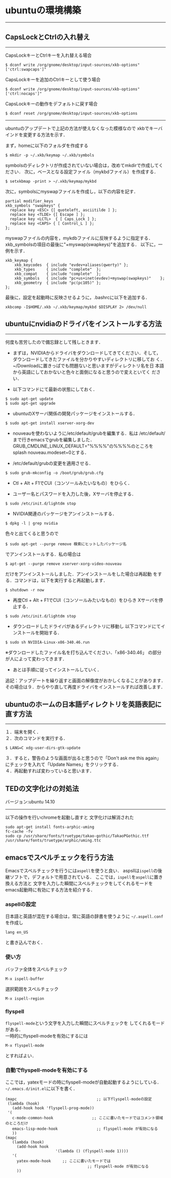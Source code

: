 # ubuntuの環境構築
***
## CapsLockとCtrlの入れ替え
***
CapsLockキーとCtrlキーを入れ替える場合

```
$ dconf write /org/gnome/desktop/input-sources/xkb-options"['ctrl:swapcaps']"
```

CapsLockキーを追加のCtrlキーとして使う場合

```
$ dconf write /org/gnome/desktop/input-sources/xkb-options"['ctrl:nocaps']"
```

CapsLockキーの動作をデフォルトに戻す場合

```
$ dconf reset /org/gnome/desktop/input-sources/xkb-options
```
***
ubuntuのアップデートで上記の方法が使えなくなった模様なので
xkbでキーバインドを変更する方法を示す．

まず，homeに以下のフォルダを作成する
```
$ mkdir -p ~/.xkb/keymap ~/.xkb/symbols
```
symbolsのディレクトリが作成されていない場合は，改めてmkdirで作成してください．
次に，ベースとなる設定ファイル（mykbdファイル）を作成する．
```
$ setxkbmap -print > ~/.xkb/keymap/mykbd
```
次に，symbolsにmyswapファイルを作成し，以下の内容を記す．
```
partial modifier_keys
xkb_symbols "swapkeys" {
  replace key <ESC> {[ quoteleft, asciitilde ] };
  replace key <TLDE> {[ Escape ] };
  replace key <LCTL>  { [ Caps_Lock ] };
  replace key <CAPS> { [ Control_L ] };
};
```
myswapファイルの内容を，mykdbファイルに反映するように指定する．
xkb_symbolsの項目の最後に"+myswap(swapkeys)"を追加する．
以下に，一例を示す．
```
xkb_keymap {
    xkb_keycodes  { include "evdev+aliases(qwerty)" };
    xkb_types     { include "complete"  };
    xkb_compat    { include "complete"  };
    xkb_symbols   { include "pc+us+inet(evdev)+myswap(swapkeys)"    };
    xkb_geometry  { include "pc(pc105)" };
};
```
最後に，設定を起動時に反映させるように，.bashrcに以下を追加する．
```
xkbcomp -I$HOME/.xkb ~/.xkb/keymap/mykbd $DISPLAY 2> /dev/null
```

## ubuntuにnvidiaのドライバをインストールする方法
***
何度も苦労したので備忘録として残しときます．

- まずは，NVIDIAからドライバをダウンロードしてきてください．そして，
  ダウンロードしてきたファイルを分かりやすいディレクトリに移してお
  く．~/Downloadに置きっぱでも問題ないと思いますがディレクトリ名を日
  本語から英語にしておかないと色々と面倒になると思うので変えといてく
  ださい．

- 以下コマンドにて最新の状態にしておく．

```
$ sudo apt-get update
$ sudo apt-get upgrade
```

- ubuntuのXサーバ関係の開発パッケージをインストールする．

```
$ sudo apt-get install xserver-xorg-dev
```

- nouveauを使わないように/etc/default/grubを編集する．私は
  /etc/default/まで行きemacsでgrubを編集しました．
  GRUB_CMDLINE_LINUX_DEFAULT="%%%%"の%%%%のところをsplash
  nouveau.modeset=0とする．

- /etc/default/grubの変更を適用させる．

```
$ sudo grub-mkconfig -o /boot/grub/grub.cfg
```

- Ctl + Alt + F1でCUI（コンソールみたいなもの）をひらく．

- ユーザー名とパスワードを入力した後，Xサーバを停止する．

```
$ sudo /etc/init.d/lightdm stop
```

- NVIDIA関連のパッケージをアンインストールする．

```
$ dpkg -l | grep nvidia
```

色々と出てくると思うので

```
$ sudo apt-get --purge remove 検索にヒットしたパッケージ名
```

でアンインストールする．私の場合は

```
$ apt-get --purge remove xserver-xorg-video-nouveau
```

だけをアンインストールしました．アンインストールをした場合は再起動
をする．コマンドは，以下を実行すると再起動します．

```
$ shutdown -r now
```

- 再度Ctl + Alt + F1でCUI（コンソールみたいなもの）をひらき
  Xサーバを停止する．

```
$ sudo /etc/init.d/lightdm stop
```

- ダウンロードしたドライバがあるディレクトリに移動し
  以下コマンドにてインストールを開始する．

```
$ sudo sh NVIDIA-Linux-x86-340.46.run
```

※ダウンロードしたファイル名を打ち込んでください．「x86-340.46」
の部分が人によって変わってきます．
- あとは手順に従ってインストールしていく．

追記：アップデートを繰り返すと画面の解像度がおかしくなることがあります．
その場合は９．からやり直して再度ドライバをインストールすれば改善します．

## ubuntuのホームの日本語ディレクトリを英語表記に直す方法
***

１．端末を開く．  
２．次のコマンドを実行する．

```
$ LANG=C xdg-user-dirs-gtk-update
```

３．すると，警告のような画面が出ると思うので「Don't ask me this again」
にチェックを入れて「Update Names」をクリックする．  
４．再起動すれば変わっていると思います．

## TEDの文字化けの対処法
バージョン:ubuntu 14.10
***
以下の操作を行いchromeを起動し直すと
文字化けは解消された

```
sudo apt-get install fonts-arphic-uming  
fc-cache -fv  
sudo cp /usr/share/fonts/truetype/takao-gothic/TakaoPGothic.ttf /usr/share/fonts/truetype/arphic/uming.ttc
```

## emacsでスペルチェックを行う方法
Emacsでスペルチェックを行うには`aspell`を使うと良い．
aspsllは`ispell`の後継ソフトで，デフォルトで用意されている．
ここでは，`ispell`を`aspell`に置き換える方法と
文字を入力した瞬間にスペルチェックをしてくれるモードを
emacs起動時に有効にする方法を紹介する．

### aspellの設定
日本語と英語が混在する場合は，常に英語の辞書を使うように
`~/.aspell.conf`を作成し
```
lang en_US
```
と書き込んでおく．

### 使い方
バッファ全体をスペルチェック
```
M-x ispell-buffer
```
選択範囲をスペルチェック
```
M-x ispell-region
```

### flyspell
`flyspell-mode`という文字を入力した瞬間にスペルチェックを
してくれるモードがある．  
一時的にflyspell-modeを有効にするには
```
M-x flyspell-mode
```
とすればよい．

### 自動でflyspell-modeを有効にする
ここでは，yatexモードの時にflyspell-modeが自動起動するようにしている．
`~/.emacs.d/init.el`に以下を書く．
```
(mapc                                   ;; 以下flyspell-modeの設定
 (lambda (hook)
   (add-hook hook 'flyspell-prog-mode))
 '(
   c-mode-common-hook                 ;; ここに書いたモードではコメント領域のところだけ
   emacs-lisp-mode-hook                 ;; flyspell-mode が有効になる
   ))
(mapc
   (lambda (hook)
     (add-hook hook
                      '(lambda () (flyspell-mode 1))))
   '(
     yatex-mode-hook     ;; ここに書いたモードでは
                                    ;; flyspell-mode が有効になる
     ))
```

